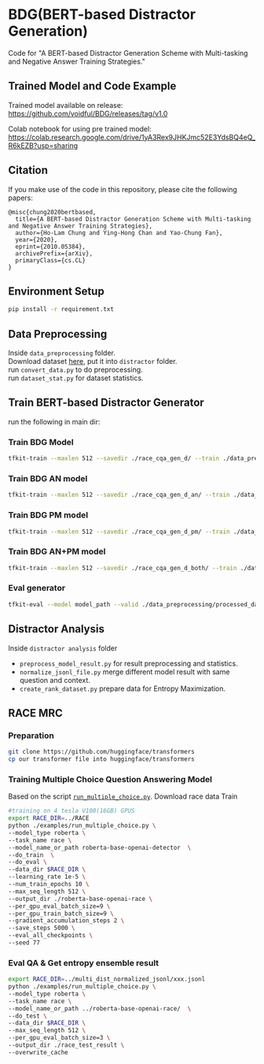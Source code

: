 # BDG(BERT-based Distractor Generation)
Code for "A BERT-based Distractor Generation Scheme with Multi-tasking and Negative Answer Training Strategies."  

## Trained Model and Code Example
Trained model available on release:  
https://github.com/voidful/BDG/releases/tag/v1.0

Colab notebook for using pre trained model:  
https://colab.research.google.com/drive/1yA3Rex9JHKJmc52E3YdsBQ4eQ_R6kEZB?usp=sharing

## Citation

If you make use of the code in this repository, please cite the following papers:

    @misc{chung2020bertbased,
      title={A BERT-based Distractor Generation Scheme with Multi-tasking and Negative Answer Training Strategies}, 
      author={Ho-Lam Chung and Ying-Hong Chan and Yao-Chung Fan},
      year={2020},
      eprint={2010.05384},
      archivePrefix={arXiv},
      primaryClass={cs.CL}
    }


## Environment Setup
```bash
pip install -r requirement.txt
```

## Data Preprocessing   
Inside `data_preprocessing` folder.  
Download dataset [here](https://github.com/Yifan-Gao/Distractor-Generation-RACE), put it into `distractor` folder.    
run `convert_data.py` to do preprocessing.  
run `dataset_stat.py` for dataset statistics.  

## Train BERT-based Distractor Generator
run the following in main dir:
### Train BDG Model
```bash
tfkit-train --maxlen 512 --savedir ./race_cqa_gen_d/ --train ./data_preprocessing/processed_data/race_train_updated_cqa_dsep_a.csv --test ./data_preprocessing/processed_data/race_test_updated_cqa_dsep_a.csv --model onebyone --tensorboard  --config bert-base-cased --batch 30 --epoch 6;
```
### Train BDG AN model
```bash
tfkit-train --maxlen 512 --savedir ./race_cqa_gen_d_an/ --train ./data_preprocessing/processed_data/race_train_updated_cqa_dsep_a.csv --test ./data_preprocessing/processed_data/race_test_updated_cqa_dsep_a.csv --model onebyone-neg --tensorboard  --config bert-base-cased --batch 30 --epoch 6;
```
### Train BDG PM model
```bash
tfkit-train --maxlen 512 --savedir ./race_cqa_gen_d_pm/ --train ./data_preprocessing/processed_data/race_train_updated_cqa_dsep_a.csv --test ./data_preprocessing/processed_data/race_test_updated_cqa_dsep_a.csv --model onebyone-pos --tensorboard  --config bert-base-cased --batch 30 --epoch 6;
```
### Train BDG AN+PM model
```bash
tfkit-train --maxlen 512 --savedir ./race_cqa_gen_d_both/ --train ./data_preprocessing/processed_data/race_train_updated_cqa_dsep_a.csv --test ./data_preprocessing/processed_data/race_test_updated_cqa_dsep_a.csv --model onebyone-both --tensorboard  --config bert-base-cased --batch 30 --epoch 6;
```
### Eval generator   
```bash
tfkit-eval --model model_path --valid ./data_preprocessing/processed_data/race_test_updated_cqa_dall.csv --metric nlg
```

## Distractor Analysis
Inside `distractor analysis` folder
-  `preprocess_model_result.py` for result preprocessing and statistics.
-  `normalize_jsonl_file.py` merge different model result with same question and context.
-  `create_rank_dataset.py` prepare data for Entropy Maximization.

## RACE MRC
### Preparation
```bash
git clone https://github.com/huggingface/transformers
cp our transformer file into huggingface/transformers
```

### Training Multiple Choice Question Answering Model
Based on the script [`run_multiple_choice.py`]().
Download race data
Train   
```bash
#training on 4 tesla V100(16GB) GPUS
export RACE_DIR=../RACE
python ./examples/run_multiple_choice.py \
--model_type roberta \
--task_name race \
--model_name_or_path roberta-base-openai-detector  \
--do_train  \
--do_eval \
--data_dir $RACE_DIR \
--learning_rate 1e-5 \
--num_train_epochs 10 \
--max_seq_length 512 \
--output_dir ./roberta-base-openai-race \
--per_gpu_eval_batch_size=9 \
--per_gpu_train_batch_size=9 \
--gradient_accumulation_steps 2 \
--save_steps 5000 \
--eval_all_checkpoints \
--seed 77 
```

### Eval QA & Get entropy ensemble result
```bash
export RACE_DIR=../multi_dist_normalized_jsonl/xxx.jsonl
python ./examples/run_multiple_choice.py \
--model_type roberta \
--task_name race \
--model_name_or_path ../roberta-base-openai-race/  \
--do_test \
--data_dir $RACE_DIR \
--max_seq_length 512 \
--per_gpu_eval_batch_size=3 \
--output_dir ./race_test_result \
--overwrite_cache
```


